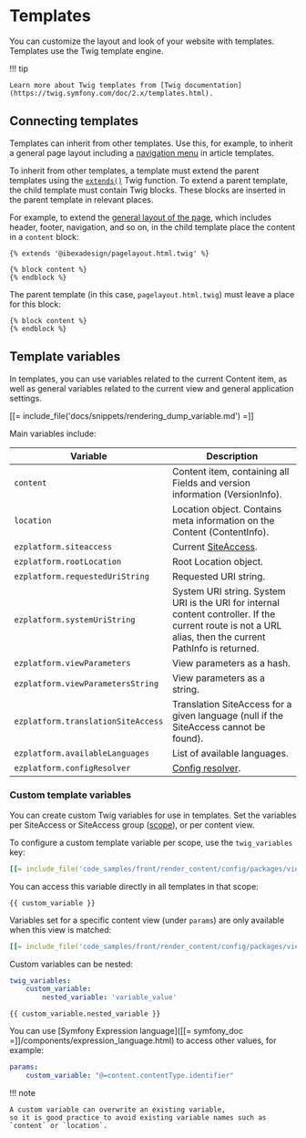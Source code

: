 # Templates

You can customize the layout and look of your website with templates.
Templates use the Twig template engine.

!!! tip

    Learn more about Twig templates from [Twig documentation](https://twig.symfony.com/doc/2.x/templates.html).

## Connecting templates

Templates can inherit from other templates.
Use this, for example, to inherit a general page layout including a [navigation menu](../layout/add_menu.md) in article templates.

To inherit from other templates, a template must extend the parent templates
using the [`extends()`](https://twig.symfony.com/doc/3.x/tags/extends.html) Twig function.
To extend a parent template, the child template must contain Twig blocks.
These blocks are inserted in the parent template in relevant places.

For example, to extend the [general layout of the page](template_configuration.md#view-rules-and-matching), which includes header, footer, navigation, and so on,
in the child template place the content in a `content` block:

``` html+twig
{% extends '@ibexadesign/pagelayout.html.twig' %}

{% block content %}
{% endblock %}
```

The parent template (in this case, `pagelayout.html.twig`) must leave a place for this block:

``` html+twig
{% block content %}
{% endblock %}
```

## Template variables

In templates, you can use variables related to the current Content item,
as well as general variables related to the current view and general application settings.

[[= include_file('docs/snippets/rendering_dump_variable.md') =]]

Main variables include:

|Variable |Description|
|------|------|
|`content`|Content item, containing all Fields and version information (VersionInfo). |
|`location`|Location object. Contains meta information on the Content (ContentInfo). |
|`ezplatform.siteaccess`| Current [SiteAccess](../../multisite/multisite.md). |
|`ezplatform.rootLocation`| Root Location object. |
|`ezplatform.requestedUriString`| Requested URI string. |
|`ezplatform.systemUriString`| System URI string. System URI is the URI for internal content controller. If the current route is not a URL alias, then the current PathInfo is returned. |
|`ezplatform.viewParameters`| View parameters as a hash. |
|`ezplatform.viewParametersString`| View parameters as a string. |
|`ezplatform.translationSiteAccess`| Translation SiteAccess for a given language (null if the SiteAccess cannot be found). |
|`ezplatform.availableLanguages`| List of available languages. |
|`ezplatform.configResolver`| [Config resolver](../../config_dynamic.md#configresolver). |

### Custom template variables

You can create custom Twig variables for use in templates.
Set the variables per SiteAccess or SiteAccess group ([scope](../../multisite/multisite_configuration.md#scope)), or per content view.

To configure a custom template variable per scope, use the `twig_variables` key:

``` yaml
[[= include_file('code_samples/front/render_content/config/packages/views.yaml', 4, 7) =]][[= include_file('code_samples/front/render_content/config/packages/views.yaml', 31, 33) =]]
```

You can access this variable directly in all templates in that scope:

``` html+twig
{{ custom_variable }}
```

Variables set for a specific content view (under `params`) are only available when this view is matched:

``` yaml
[[= include_file('code_samples/front/render_content/config/packages/views.yaml', 24, 31) =]]
```

Custom variables can be nested:

``` yaml
twig_variables:
    custom_variable:
        nested_variable: 'variable_value'
```

``` html+twig
{{ custom_variable.nested_variable }}
```

You can use [Symfony Expression language]([[= symfony_doc =]]/components/expression_language.html)
to access other values, for example:

``` yaml
params:
    custom_variable: "@=content.contentType.identifier"
```

!!! note

    A custom variable can overwrite an existing variable,
    so it is good practice to avoid existing variable names such as `content` or `location`.
